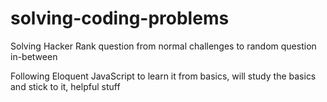 # solving-coding-problems
Solving Hacker Rank question from normal challenges to random question in-between

Following Eloquent JavaScript to learn it from basics, will study the basics and stick to it, helpful stuff
